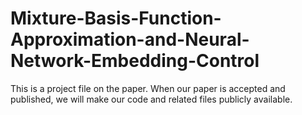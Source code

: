 # Mixture-Basis-Function-Approximation-and-Neural-Network-Embedding-Control
This is a project file on the paper. When our paper is accepted and published, we will make our code and related files publicly available.
